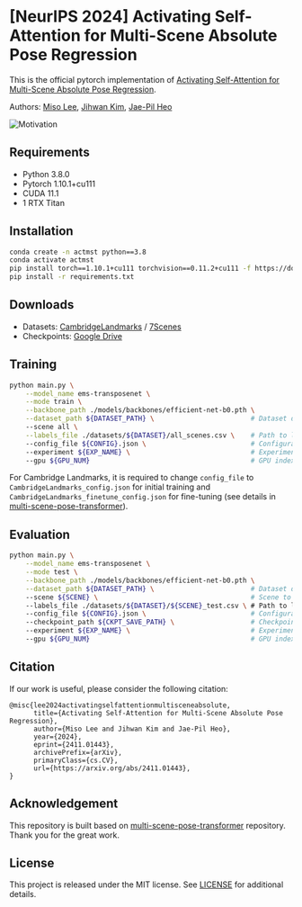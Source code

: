 # [NeurIPS 2024] Activating Self-Attention for Multi-Scene Absolute Pose Regression
This is the official pytorch implementation of [Activating Self-Attention for Multi-Scene Absolute Pose Regression](https://arxiv.org/abs/2411.01443).

Authors: [Miso Lee](https://leemiso.notion.site/), [Jihwan Kim](https://www.linkedin.com/in/damien1224/), [Jae-Pil Heo](https://sites.google.com/site/jaepilheo)

![Motivation](./assets/motivation.png)


## Requirements
- Python 3.8.0
- Pytorch 1.10.1+cu111
- CUDA 11.1
- 1 RTX Titan


## Installation
```bash
conda create -n actmst python==3.8
conda activate actmst
pip install torch==1.10.1+cu111 torchvision==0.11.2+cu111 -f https://download.pytorch.org/whl/torch_stable.html
pip install -r requirements.txt
```


## Downloads
- Datasets:
    [CambridgeLandmarks](https://www.repository.cam.ac.uk/items/53788265-cb98-42ee-b85b-7a0cbc8eddb3#dataset) / [7Scenes](https://www.microsoft.com/en-us/research/project/rgb-d-dataset-7-scenes/)
- Checkpoints:
    [Google Drive](https://drive.google.com/drive/folders/1R1yQ701O_6CAf7RcfsywUpNFmUvadDwZ?usp=sharing)


## Training
```bash
python main.py \
    --model_name ems-transposenet \
    --mode train \
    --backbone_path ./models/backbones/efficient-net-b0.pth \
    --dataset_path ${DATASET_PATH} \                        # Dataset directory path
    --scene all \
    --labels_file ./datasets/${DATASET}/all_scenes.csv \    # Path to labels file for all scenes
    --config_file ${CONFIG}.json \                          # Configuration file
    --experiment ${EXP_NAME} \                              # Experiment name
    --gpu ${GPU_NUM}                                        # GPU index
```
For Cambridge Landmarks, it is required to change ```config_file``` to ```CambridgeLandmarks_config.json``` for initial training and ```CambridgeLandmarks_finetune_config.json``` for fine-tuning (see details in [multi-scene-pose-transformer](https://github.com/yolish/multi-scene-pose-transformer)). 


## Evaluation
```bash
python main.py \
    --model_name ems-transposenet \
    --mode test \
    --backbone_path ./models/backbones/efficient-net-b0.pth \
    --dataset_path ${DATASET_PATH} \                        # Dataset directory path
    --scene ${SCENE} \                                      # Scene to be evaluated
    --labels_file ./datasets/${DATASET}/${SCENE}_test.csv \ # Path to labels file for the test scene
    --config_file ${CONFIG}.json \                          # Configuration file
    --checkpoint_path ${CKPT_SAVE_PATH} \                   # Checkpoint file path
    --experiment ${EXP_NAME} \                              # Experiment name
    --gpu ${GPU_NUM}                                        # GPU index
```

## Citation
If our work is useful, please consider the following citation:
```
@misc{lee2024activatingselfattentionmultisceneabsolute,
      title={Activating Self-Attention for Multi-Scene Absolute Pose Regression}, 
      author={Miso Lee and Jihwan Kim and Jae-Pil Heo},
      year={2024},
      eprint={2411.01443},
      archivePrefix={arXiv},
      primaryClass={cs.CV},
      url={https://arxiv.org/abs/2411.01443}, 
}
```


## Acknowledgement
This repository is built based on [multi-scene-pose-transformer](https://github.com/yolish/multi-scene-pose-transformer) repository.
Thank you for the great work.


## License
This project is released under the MIT license.
See [LICENSE](LICENSE) for additional details.
